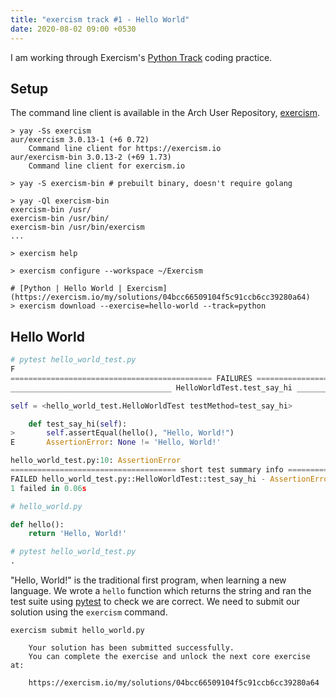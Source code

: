 ```yaml
---
title: "exercism track #1 - Hello World"
date: 2020-08-02 09:00 +0530
---
```

I am working through Exercism's [Python Track](https://exercism.io/my/tracks/python) coding practice. 

## Setup
The command line client is available in the Arch User Repository, [exercism](https://aur.archlinux.org/packages/exercism/).

``` shell
> yay -Ss exercism
aur/exercism 3.0.13-1 (+6 0.72) 
    Command line client for https://exercism.io
aur/exercism-bin 3.0.13-2 (+69 1.73) 
    Command line client for exercism.io

> yay -S exercism-bin # prebuilt binary, doesn't require golang

> yay -Ql exercism-bin
exercism-bin /usr/
exercism-bin /usr/bin/
exercism-bin /usr/bin/exercism
...

> exercism help

> exercism configure --workspace ~/Exercism

# [Python | Hello World | Exercism](https://exercism.io/my/solutions/04bcc66509104f5c91ccb6cc39280a64)
> exercism download --exercise=hello-world --track=python
```

## Hello World

``` python
# pytest hello_world_test.py 
F                                                                                            [100%]
============================================= FAILURES =============================================
____________________________________ HelloWorldTest.test_say_hi ____________________________________

self = <hello_world_test.HelloWorldTest testMethod=test_say_hi>

    def test_say_hi(self):
>       self.assertEqual(hello(), "Hello, World!")
E       AssertionError: None != 'Hello, World!'

hello_world_test.py:10: AssertionError
===================================== short test summary info ======================================
FAILED hello_world_test.py::HelloWorldTest::test_say_hi - AssertionError: None != 'Hello, World!'
1 failed in 0.06s

# hello_world.py

def hello():
    return 'Hello, World!'

# pytest hello_world_test.py 
.                                                                                            [100%]
```

"Hello, World!" is the traditional first program, when learning a new language. We wrote a `hello` function which returns the string and ran the test suite using [pytest](https://docs.pytest.org/en/stable/) to check we are correct. We need to submit our solution using the `exercism` command. 

``` shell
exercism submit hello_world.py

    Your solution has been submitted successfully.
    You can complete the exercise and unlock the next core exercise at:

    https://exercism.io/my/solutions/04bcc66509104f5c91ccb6cc39280a64
```
